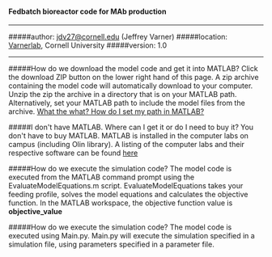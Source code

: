 #### Fedbatch bioreactor code for MAb production

____________________________________________________
#####author: jdv27@cornell.edu (Jeffrey Varner)
#####location: [Varnerlab](http://www.varnerlab.org), Cornell University
#####version: 1.0
____________________________________________________

#####How do we download the model code and get it into MATLAB?
Click the download ZIP button on the lower right hand of this page. A zip archive containing the model code will automatically download to your computer.
Unzip the zip the archive in a directory that is on your MATLAB path. Alternatively, set your MATLAB path to include
the model files from the archive. [What the what? How do I set my path in MATLAB?](http://www.mathworks.com/help/matlab/ref/path.html)

#####I don't have MATLAB. Where can I get it or do I need to buy it?
You don't have to buy MATLAB. MATLAB is installed in the computer labs on campus (including Olin library). 
A listing of the computer labs and their respective software can be found [here](http://mapping.cit.cornell.edu/publiclabs/map/)

#####How do we execute the simulation code?
The model code is executed from the MATLAB command prompt using the EvaluateModelEquations.m script. EvaluateModelEquations takes your feeding profile, solves the 
model equations and calculates the objective function. In the MATLAB workspace, the objective function value is __objective_value__

#####How do we execute the simulation code?
The model code is executed using Main.py. Main.py will execute the simulation specified in a simulation file, using parameters specified in a parameter file. 
